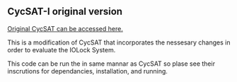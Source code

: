 ## CycSAT-I original version
[Original CycSAT can be accessed here.](https://github.com/you-li-nu/cycsat_orig)

This is a modification of CycSAT that incorporates the nessesary changes in order to evaluate the IOLock System. 

This code can be run the in same mannar as CycSAT so plase see their inscrutions for dependancies, installation, and running.
